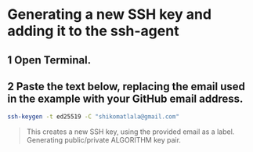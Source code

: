 # Generating a new SSH key and adding it to the ssh-agent


## 1 Open Terminal.

## 2 Paste the text below, replacing the email used in the example with your GitHub email address.
```sh
ssh-keygen -t ed25519 -C "shikomatlala@gmail.com"
```
> This creates a new SSH key, using the provided email as a label.
 Generating public/private ALGORITHM key pair.
